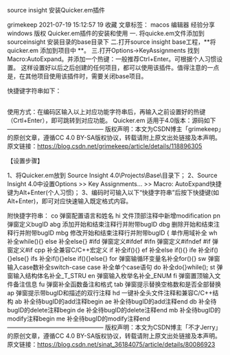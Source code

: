 source insight 安装Quicker.em插件

grimekeep 2021-07-19 15:12:57  19  收藏
文章标签： macos 编辑器 经验分享 windows
版权
Quicker.em插件的安装和使用
一. 将quicke.em文件添加到sourceinsight 安装目录的base目录下
二.打开source insight base工程，**将quicker.em 添加到项目中 **。
三.打开Options->KeyAssignments 找到Macro:AutoExpand。并添加一个热键：一般推荐Ctrl+Enter。可根据个人习惯设置。
这样设置好以后之后创建的任何项目，都可以使用该插件。值得注意的一点是，在其他项目使用该插件时，需要关闭base项目。

快捷键字符串如下：
##
使用方式：在编码区输入以上对应功能字符串后，再输入之前设置好的热键（Crtl+Enter），即可跳转到对应功能。
Quicker.em 适用于4.0版本：源码如下
————————————————
版权声明：本文为CSDN博主「grimekeep」的原创文章，遵循CC 4.0 BY-SA版权协议，转载请附上原文出处链接及本声明。
原文链接：https://blog.csdn.net/grimekeep/article/details/118896305


【设置步骤】

1、将Quicker.em放到 Source Insight 4.0\Projects\Base\目录下；
2、Source Insight 4.0中设置Options >> Key Assignments... >> Macro: AutoExpand快捷键为Alt+Enter(个人习惯)；
3、编码时可输入以下“快捷字符串”后按下快捷键(如Alt+Enter)，即可对应快速输入既定格式内容。

附快捷字符串：
co      弹窗配置语言和姓名
hi      文件顶部注释中新增modification
pn      弹窗定义bugID
abg     添加开始和结束注释行并附带bugID
dbg     删除开始和结束注释行并附带bugID
mbg     修改开始和结束注释行并附带bugID
{       单作用域补全
wh      补全while(){}
else    补全else{}
#ifd    弹窗定义#ifdef
#ifn    弹窗定义#ifndef
#if     弹窗定义#if
cpp     补全兼容C/C++宏定义
if      补全if(){}
ef      补全else if(){}
ife     补全if(){}else{}
ifs     补全if(){}else if(){}else{}
for     弹窗输循环变量名补全for(){}
sw      弹窗输入case数补全switch-case
case    补全单个case语句
do      补全do{}while();
st      弹窗输入结构体名补全_T_STRU
en      弹窗输入枚举名补全_ENUM
fi      弹窗置顶输入文件备注信息
fu      弹窗补全函数备注和格式
tab     弹窗提示替换空格数和是否全部替换
ap      弹窗提示带bugID和描述的双行注释
hd      一键补全头文件注释和兼容C/C++结构
ab      补全待bugID的add注释begin
ae      补全待bugID的add注释end
db      补全待bugID的delete注释begin
de      补全待bugID的delete注释end
mb      补全待bugID的modify注释begin
me      补全待bugID的modify注释end
————————————————
版权声明：本文为CSDN博主「不才Jerry」的原创文章，遵循CC 4.0 BY-SA版权协议，转载请附上原文出处链接及本声明。
原文链接：https://blog.csdn.net/sinat_36184075/article/details/80086923